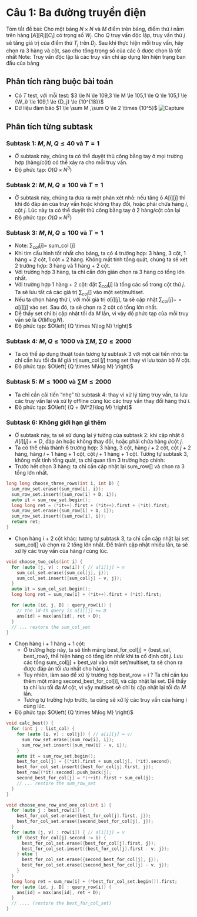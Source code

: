 
# Câu 1: Ba đường truyền điện
Tóm tắt đề bài: Cho một bảng $N \times N$ và $M$ điểm trên bảng, điểm thứ $i$ nằm trên hàng $[A][R_i][C_i]$ có trọng số $W_i$. Cho $Q$ truy vấn độc lập, truy vấn thứ $j$ sẽ tăng giá trị của điểm thứ $T_j$ trên $D_j$. Sau khi thực hiện mỗi truy vấn, hãy chọn ra 3 hàng và cột, sao cho tổng trọng số của các ô được chọn là tốt nhất 
Note: Truy vấn độc lập là các truy vấn chỉ áp dụng lên hiện trạng ban đầu của bảng
## Phân tích ràng buộc bài toán
- Có $T$ test, với mỗi test: $3 \le N \le 109,3 \le M \le 105,1 \le Q \le 105,1 \le {W_i} \le 109,1 \le {D_j} \le {10^{18}}\$
- Dữ liệu đảm bảo $1 \le \sum M ,\sum Q  \le 2 \times {10^5}\$
![Capture](https://github.com/MustardLawyer1995/HSGQG-2024/assets/156400720/5e6ca5dd-5936-4388-8c73-e24ff1d755c2)
## Phân tích từng subtask
### Subtask 1: $M,N,Q \le 40$ và $T=1$
- Ở subtask này, chúng ta có thể duyệt thủ công bằng tay ở mọi trường hợp (hàng/cột) có thể xảy ra cho mỗi truy vấn. 
- Độ phức tạp: $O(Q \times N^3)$
### Subtask 2: $M,N,Q \le 100$ và $T=1$
- Ở subtask này, chúng ta đưa ra một phán xét nhỏ: nếu tăng ô $A[i][j]$ thì khi đó đáp án của truy vấn hoặc không thay đổi, hoặc phải chứa hàng $i$, cột $j$. Lúc này ta có thể duyệt thủ công bằng tay ở 2 hàng/cột còn lại
- Độ phức tạp: $O(Q \times N^2)$
### Subtask 3: $M,N,Q \le 100$ và $T=1$
- Note: $\sum_{col}[j]=$ sum_col $[j]$
- Khi tìm cấu hình tốt nhất cho bảng, ta có 4 trường hợp: 3 hàng, 3 cột, 1 hàng + 2 cột, 1 cột + 2 hàng. Không mất tính tổng quát, chúng ta sẽ xét 2 trường hợp: 3 hàng và 1 hàng + 2 cột.
- Với trường hợp 3 hàng, ta chỉ cần đơn giản chọn ra 3 hàng có tổng lớn nhất.  
- Với trường hợp 1 hàng + 2 cột: đặt $\sum_{col}[j]$ là tổng các số trong cột thứ $j$. Ta sẽ lưu tất cả các giá trị $\sum_{col}[]$ vào một set/multiset.  
- Nếu ta chọn hàng thứ $i$, với mỗi giá trị $a[i][j]$, ta sẽ cập nhật $\sum_{col}[j] -= a[i][j]$ vào set. Sau đó, ta sẽ chọn ra 2 cột có tổng lớn nhất.  
- Dễ thấy set chỉ bị cập nhật tối đa $M$ lần, vì vậy độ phức tạp của mỗi truy vấn sẽ là $O(M \log N)$.
- Độ phức tạp: $O\left( {Q \times N\log N} \right)\$
### Subtask 4: $M,Q \le 1000$ và $\sum M ,\sum Q \le 2000$
- Ta có thể áp dụng thuật toán tương tự subtask 3 với một cải tiến nhỏ: ta chỉ cần lưu tối đa $M$ giá trị sum_col $[j]$ trong set thay vì lưu toàn bộ $N$ cột. 
- Độ phức tạp: $O\left( {Q \times M\log M} \right)\$
### Subtask 5: $M \le 1000$ và $\sum M \le 2000$
- Ta chỉ cần cải tiến “nhẹ” từ subtask 4: thay vì xử lý từng truy vấn, ta lưu các truy vấn lại và xử lý offline cùng lúc các truy vấn thay đổi hàng thứ $i$.
- Độ phức tạp: $O\left( {Q + {M^2}\log M} \right)\$
### Subtask 6: Không giới hạn gì thêm
- Ở subtask này, ta sẽ sử dụng lại ý tưởng của subtask 2: khi cập nhật ô $A[i][j] += D$, đáp án hoặc không thay đổi, hoặc phải chứa hàng $i$/cột $j$. 
- Ta có thể chia thành 6 trường hợp: 3 hàng, 3 cột, hàng $i$ + 2 cột, cột $j$ + 2 hàng, hàng $i$ + 1 hàng + 1 cột, cột $j$ + 1 hàng + 1 cột. Tương tự subtask 3, không mất tính tổng quát, ta chỉ quan tâm 3 trường hợp chính:
- Trước hết chọn 3 hàng: ta chỉ cần cập nhật lại sum_row[] và chọn ra 3 tổng lớn nhất.
```cpp 
long long choose_three_rows(int i, int D) {
  sum_row_set.erase({sum_row[i], i});
  sum_row_set.insert({sum_row[i] + D, i});
  auto it = sum_row_set.begin();
  long long ret = (*it++).first + (*it++).first + (*it).first;
  sum_row_set.erase({sum_row[i] + D, i});
  sum_row_set.insert({sum_row[i], i});
  return ret;
}
```
- Chọn hàng $i$ + 2 cột khác: tương tự subtask 3, ta chỉ cần cập nhật lại set sum_col[] và chọn ra 2 tổng lớn nhất. Để tránh cập nhật nhiều lần, ta sẽ xử lý các truy vấn của hàng $i$ cùng lúc.
```cpp
void choose_two_cols(int i) {
  for (auto [j, v] : row[i]) { // a[i][j] = v
    sum_col_set.erase({sum_col[j], j});
    sum_col_set.insert({sum_col[j] - v, j});
  }
  auto it = sum_col_set.begin();
  long long ret = sum_row[i] + (*it++).first + (*it).first;

  for (auto [id, j, D] : query_row[i]) {
    // the id-th query is a[i][j] += D
    ans[id] = max(ans[id], ret + D);
  }
  // ... restore the sum_col_set
}
```
- Chọn hàng $i$ + 1 hàng + 1 cột:
  - Ở trường hợp này, ta sẽ tính mảng best_for_col[j] = {best_val, best_row}, thể hiện hàng có tổng lớn nhất khi ta cố định cột $j$. Lưu các tổng sum_col[j] + best_val vào một set/multiset, ta sẽ chọn ra được đáp án tối ưu nhất cho hàng $i$.
  - Tuy nhiên, làm sao để xử lý trường hợp best_row = i ? Ta chỉ cần lưu thêm một mảng second_best_for_col[i], và cập nhật lại set. Dễ thấy ta chỉ lưu tối đa $M$ cột, vì vậy multiset sẽ chỉ bị cập nhật lại tối đa $M$ lần.
  - Tương tự trường hợp trước, ta cũng sẽ xử lý các truy vấn của hàng $i$ cùng lúc. 
- Độ phức tạp: $O\left( {Q \times M\log M} \right)\$
```cpp
void calc_best() {
  for (int j : list_col) {
    for (auto [i, v] : col[j]) { // a[i][j] = v;
      sum_row_set.erase({sum_row[i], i});
      sum_row_set.insert({sum_row[i] - v, i});
    }
    auto it = sum_row_set.begin();
    best_for_col[j] = {(*it).first + sum_col[j], (*it).second};
    best_for_col_set.insert({best_for_col[j].first, j});
    best_row[(*it).second].push_back(j);
    second_best_for_col[j] = *(++it).first + sum_col[j];
    // ... restore the sum_row_set
  }
}
```
```cpp
void choose_one_row_and_one_col(int i) {
  for (auto j : best_row[i]) {
    best_for_col_set.erase({best_for_col[j].first, j});
    best_for_col_set.erase({second_best_for_col[j], j});
  }
  for (auto [j, v] : row[i]) { // a[i][j] = v
    if (best_for_col[j].second != i) {
      best_for_col_set.erase({best_for_col[j].first, j});
      best_for_col_set.insert({best_for_col[j].first - v, j});
    } else {
      best_for_col_set.erase({second_best_for_col[j], j});
      best_for_col_set.erase({second_best_for_col[j] - v, j});
    }
  }
  long long ret = sum_row[i] + (*best_for_col_set.begin()).first;
  for (auto [id, j, D] : query_row[i]) {
    ans[id] = max(ans[id], ret + D);
  }
  // .... (restore the best_for_col_set)
}
```
















